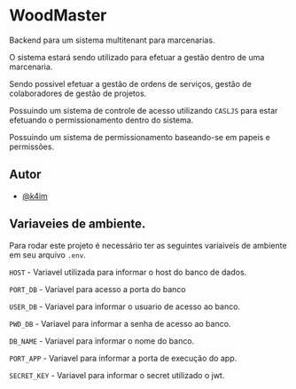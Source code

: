 
# WoodMaster

Backend para um sistema  multitenant para marcenarias.

O sistema estará sendo utilizado para efetuar a gestão dentro de uma marcenaria.

Sendo possivel efetuar a gestão de ordens de serviços, gestão de colaboradores de gestão de projetos.

Possuindo um sistema de controle de acesso utilizando `CASLJS` para estar efetuando o permissionamento dentro do sistema.

Possuindo um sistema de permissionamento baseando-se em papeis e permissões.


## Autor

- [@k4im](https://www.github.com/k4im)


## Variaveies de ambiente.

Para rodar este projeto é necessário ter as seguintes variaiveis de ambiente em seu arquivo `.env`.

`HOST` - Variavel utilizada para informar o host do banco de dados.

`PORT_DB` - Variavel para acesso a porta do banco

`USER_DB` - Variavel para informar o usuario de acesso ao banco.

`PWD_DB` - Variavel para informar a senha de acesso ao banco.

`DB_NAME` - Variavel para informar o nome do banco.

`PORT_APP` - Variavel para informar a porta de execução do app.

`SECRET_KEY` - Variavel para informar o secret utilizado o jwt.